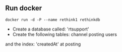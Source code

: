 ## Run docker

`docker run -d -P --name rethink1 rethinkdb`

- Create a database called: 'rtsupport'
- Create the following tables:
channel
posting
users

and the index: 'createdAt' at posting